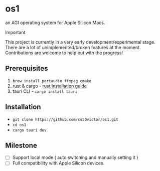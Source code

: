 # os1
an AGI operating system for Apple Silicon Macs.

> [!IMPORTANT]
> This project is currently in a very early development/experimental stage. There are a lot of unimplemented/broken features at the moment. Contributions are welcome to help out with the progress!


## Prerequisites

1. `brew install portaudio ffmpeg cmake`
2. rust & cargo - [rust installation guide](https://www.rust-lang.org/tools/install)
3. tauri CLI - `cargo install tauri`

## Installation

- `git clone https://github.com/cs50victor/os1.git`
- `cd os1`
- `cargo tauri dev`

## Milestone

- [ ] Support local mode ( auto switching and manually setting it )
- [ ] Full compatibility with Apple Silicon devices.

